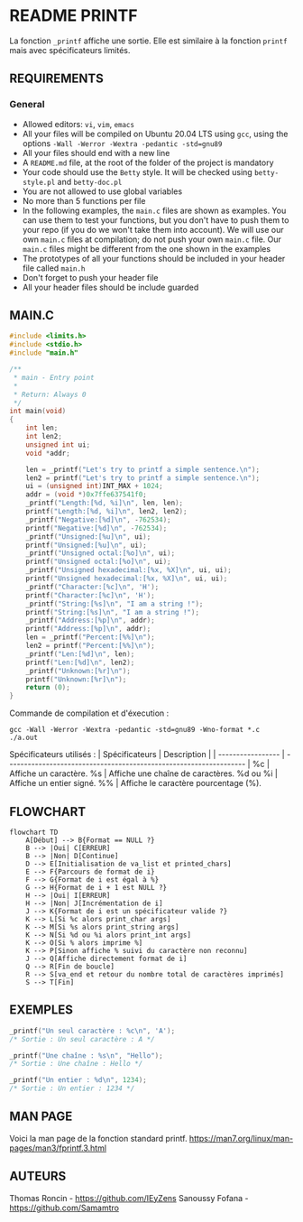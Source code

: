 # README PRINTF

La fonction ```_printf``` affiche une sortie. Elle est similaire à la fonction ```printf``` mais avec spécificateurs limités.

## REQUIREMENTS

### General

- Allowed editors: ```vi```, ```vim```, ```emacs```
- All your files will be compiled on Ubuntu 20.04 LTS using ```gcc```, using the options ```-Wall -Werror -Wextra -pedantic -std=gnu89```
- All your files should end with a new line
- A ```README.md``` file, at the root of the folder of the project is mandatory
- Your code should use the ```Betty``` style. It will be checked using ```betty-style.pl``` and ```betty-doc.pl```
- You are not allowed to use global variables
- No more than 5 functions per file
- In the following examples, the ```main.c``` files are shown as examples. You can use them to test your functions, but you don't have to push them to your repo (if you do we won't take them into account). We will use our own ```main.c``` files at compilation; do not push your own ```main.c``` file. Our ```main.c``` files might be different from the one shown in the examples
- The prototypes of all your functions should be included in your header file called ```main.h```
- Don't forget to push your header file
- All your header files should be include guarded

## MAIN.C

```c
#include <limits.h>
#include <stdio.h>
#include "main.h"

/**
 * main - Entry point
 *
 * Return: Always 0
 */
int main(void)
{
	int len;
	int len2;
	unsigned int ui;
	void *addr;

    len = _printf("Let's try to printf a simple sentence.\n");
    len2 = printf("Let's try to printf a simple sentence.\n");
    ui = (unsigned int)INT_MAX + 1024;
    addr = (void *)0x7ffe637541f0;
    _printf("Length:[%d, %i]\n", len, len);
    printf("Length:[%d, %i]\n", len2, len2);
    _printf("Negative:[%d]\n", -762534);
    printf("Negative:[%d]\n", -762534);
    _printf("Unsigned:[%u]\n", ui);
    printf("Unsigned:[%u]\n", ui);
    _printf("Unsigned octal:[%o]\n", ui);
    printf("Unsigned octal:[%o]\n", ui);
    _printf("Unsigned hexadecimal:[%x, %X]\n", ui, ui);
    printf("Unsigned hexadecimal:[%x, %X]\n", ui, ui);
    _printf("Character:[%c]\n", 'H');
    printf("Character:[%c]\n", 'H');
    _printf("String:[%s]\n", "I am a string !");
    printf("String:[%s]\n", "I am a string !");
    _printf("Address:[%p]\n", addr);
    printf("Address:[%p]\n", addr);
    len = _printf("Percent:[%%]\n");
    len2 = printf("Percent:[%%]\n");
    _printf("Len:[%d]\n", len);
    printf("Len:[%d]\n", len2);
    _printf("Unknown:[%r]\n");
    printf("Unknown:[%r]\n");
    return (0);
}
```
Commande de compilation et d'éxecution :

```
gcc -Wall -Werror -Wextra -pedantic -std=gnu89 -Wno-format *.c
./a.out
```

Spécificateurs utilisés :
| Spécificateurs            | Description                                                               |
| ----------------- | ------------------------------------------------------------------ |
%c | Affiche un caractère.
%s | Affiche une chaîne de caractères.
%d ou %i | Affiche un entier signé.
%% | Affiche le caractère pourcentage (%).

## FLOWCHART

```mermaid
flowchart TD
    A[Début] --> B{Format == NULL ?}
    B --> |Oui| C[ERREUR]
    B --> |Non| D[Continue]
    D --> E[Initialisation de va_list et printed_chars]
    E --> F{Parcours de format de i}
    F --> G{Format de i est égal à %}
    G --> H{Format de i + 1 est NULL ?}
    H --> |Oui| I[ERREUR]
    H --> |Non| J[Incrémentation de i]
    J --> K{Format de i est un spécificateur valide ?}
    K --> L[Si %c alors print_char args]
    K --> M[Si %s alors print_string args]
    K --> N[Si %d ou %i alors print_int args]
    K --> O[Si % alors imprime %]
    K --> P[Sinon affiche % suivi du caractère non reconnu]
    J --> Q[Affiche directement format de i]
    Q --> R[Fin de boucle]
    R --> S[va_end et retour du nombre total de caractères imprimés]
    S --> T[Fin]
```

## EXEMPLES

```c
_printf("Un seul caractère : %c\n", 'A');
/* Sortie : Un seul caractère : A */

_printf("Une chaîne : %s\n", "Hello");
/* Sortie : Une chaîne : Hello */

_printf("Un entier : %d\n", 1234);
/* Sortie : Un entier : 1234 */
```

## MAN PAGE
Voici la man page de la fonction standard printf.
https://man7.org/linux/man-pages/man3/fprintf.3.html

## AUTEURS
Thomas Roncin - https://github.com/IEyZens
Sanoussy Fofana - https://github.com/Samamtro
